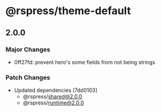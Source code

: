 # @rspress/theme-default

## 2.0.0

### Major Changes

- 0ff27fd: prevent hero's some fields from not being strings

### Patch Changes

- Updated dependencies [7dd0103]
  - @rspress/shared@2.0.0
  - @rspress/runtime@2.0.0
